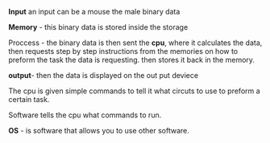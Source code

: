 **Input** an input can be a mouse the male binary data

**Memory** - this binary data is stored inside the storage

Proccess - the binary data is then sent the **cpu**, where it calculates the data, then requests step by step instructions from the memories on how to preform the task the data is requesting. then stores it back in the memory.

**output**-  then the data is displayed on the out put deviece

The cpu is given simple commands to tell it what  circuts to use to preform a certain task.

Software tells the cpu what commands to run.

**OS** - is software that allows you to use other software.